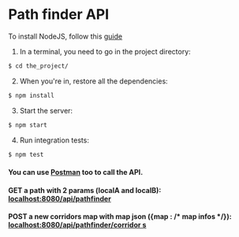 # Path finder API

To install NodeJS, follow this [guide](https://nodejs.org/en)

1. In a terminal, you need to go in the project directory:
```bash
$ cd the_project/
```

2. When you're in, restore all the dependencies:
```bash
$ npm install
```

3. Start the server: 
```bash
$ npm start
```

4. Run integration tests:
```bash
$ npm test
```

#### You can use [Postman](https://www.getpostman.com) too to call the API.
#### GET a path with 2 params (localA and localB): [localhost:8080/api/pathfinder](localhost:8080/api/pathfinder)
#### POST a new corridors map with map json ({map : /* map infos */}): [localhost:8080/api/pathfinder/corridor s](localhost:8080/api/pathfinder/corridors)
